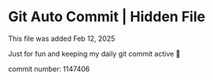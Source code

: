 # Git Auto Commit | Hidden File

This file was added Feb 12, 2025

Just for fun and keeping my daily git commit active 🤪

commit number: 1147406
